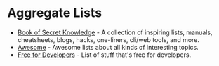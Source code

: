 # Aggregate Lists

- [Book of Secret Knowledge](https://github.com/trimstray/the-book-of-secret-knowledge) - A collection of inspiring lists, manuals, cheatsheets, blogs, hacks, one-liners, cli/web tools, and more.
- [Awesome](https://github.com/sindresorhus/awesome) - Awesome lists about all kinds of interesting topics.
- [Free for Developers](https://free-for.dev/) - List of stuff that's free for developers.
